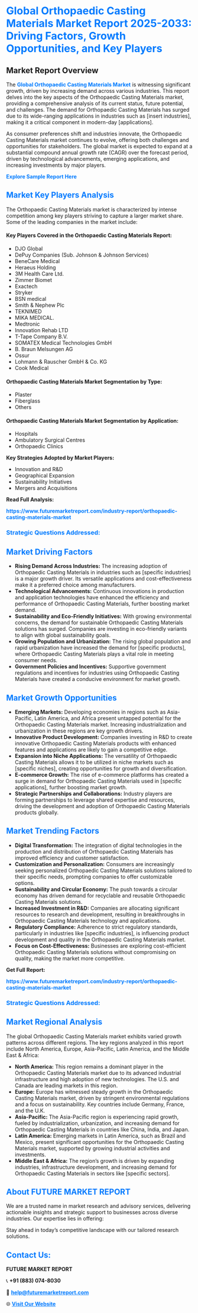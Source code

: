 <h1 style="color: #007BFF;">Global Orthopaedic Casting Materials Market Report 2025-2033: Driving Factors, Growth Opportunities, and Key Players</h1>

<section id="overview">
<h2>Market Report Overview</h2>
<p>The <a href="https://www.futuremarketreport.com/industry-report/orthopaedic-casting-materials-market" style="color: #007BFF; text-decoration: none;"><strong>Global Orthopaedic Casting Materials Market</strong></a> is witnessing significant growth, driven by increasing demand across various industries. This report delves into the key aspects of the Orthopaedic Casting Materials market, providing a comprehensive analysis of its current status, future potential, and challenges. The demand for Orthopaedic Casting Materials has surged due to its wide-ranging applications in industries such as [insert industries], making it a critical component in modern-day [applications].</p>
<p>As consumer preferences shift and industries innovate, the Orthopaedic Casting Materials market continues to evolve, offering both challenges and opportunities for stakeholders. The global market is expected to expand at a substantial compound annual growth rate (CAGR) over the forecast period, driven by technological advancements, emerging applications, and increasing investments by major players.</p>
</section>

<section id="overview">
<p><a href="https://www.futuremarketreport.com/request-sample/reportId=64660" style="color: #007BFF; text-decoration: none;"><strong>Explore Sample Report Here</strong></a></p>
</section>

<section id="key-players">
<h2 style="color: #007BFF;">Market Key Players Analysis</h2>
<p>The Orthopaedic Casting Materials market is characterized by intense competition among key players striving to capture a larger market share. Some of the leading companies in the market include:</p>
<h4>Key Players Covered in the Orthopaedic Casting Materials Report:</h4>
<ul><li>DJO Global</li><li>DePuy Companies (Sub. Johnson &amp; Johnson Services)</li><li>BeneCare Medical</li><li>Heraeus Holding</li><li>3M Health Care Ltd.</li><li>Zimmer Biomet</li><li>Exactech</li><li>Stryker</li><li>BSN medical</li><li>Smith &amp; Nephew Plc</li><li>TEKNIMED</li><li>MIKA MEDICAL.</li><li>Medtronic</li><li>Innovation Rehab LTD</li><li>T-Tape Company B.V.</li><li>SOMATEX Medical Technologies GmbH</li><li>B. Braun Melsungen AG</li><li>Ossur</li><li>Lohmann &amp; Rauscher GmbH &amp; Co. KG</li><li>Cook Medical</li></ul>
<h4>Orthopaedic Casting Materials Market Segmentation by Type:</h4>
<ul><li>Plaster</li><li>Fiberglass</li><li>Others</li></ul>

<h4>Orthopaedic Casting Materials Market Segmentation by Application:</h4>
<ul><li>Hospitals</li><li>Ambulatory Surgical Centres</li><li>Orthopaedic Clinics</li></ul>
<p><strong>Key Strategies Adopted by Market Players:</strong></p>
<ul>
<li>Innovation and R&D</li>
<li>Geographical Expansion</li>
<li>Sustainability Initiatives</li>
<li>Mergers and Acquisitions</li>
</ul>
</section>

<section>
<p><strong>Read Full Analysis: </strong></p><a href="https://www.futuremarketreport.com/industry-report/orthopaedic-casting-materials-market" style="color: #007BFF; text-decoration: none;"><strong>https://www.futuremarketreport.com/industry-report/orthopaedic-casting-materials-market</strong></a>
<h3 style="color: #007BFF;">Strategic Questions Addressed:</h3>
</section>

<section id="driving-factors">
<h2 style="color: #007BFF;">Market Driving Factors</h2>
<ul>
<li><strong>Rising Demand Across Industries:</strong> The increasing adoption of Orthopaedic Casting Materials in industries such as [specific industries] is a major growth driver. Its versatile applications and cost-effectiveness make it a preferred choice among manufacturers.</li>
<li><strong>Technological Advancements:</strong> Continuous innovations in production and application technologies have enhanced the efficiency and performance of Orthopaedic Casting Materials, further boosting market demand.</li>
<li><strong>Sustainability and Eco-Friendly Initiatives:</strong> With growing environmental concerns, the demand for sustainable Orthopaedic Casting Materials solutions has surged. Companies are investing in eco-friendly variants to align with global sustainability goals.</li>
<li><strong>Growing Population and Urbanization:</strong> The rising global population and rapid urbanization have increased the demand for [specific products], where Orthopaedic Casting Materials plays a vital role in meeting consumer needs.</li>
<li><strong>Government Policies and Incentives:</strong> Supportive government regulations and incentives for industries using Orthopaedic Casting Materials have created a conducive environment for market growth.</li>
</ul>
</section>

<section id="growth-opportunities">
<h2 style="color: #007BFF;">Market Growth Opportunities</h2>
<ul>
<li><strong>Emerging Markets:</strong> Developing economies in regions such as Asia-Pacific, Latin America, and Africa present untapped potential for the Orthopaedic Casting Materials market. Increasing industrialization and urbanization in these regions are key growth drivers.</li>
<li><strong>Innovative Product Development:</strong> Companies investing in R&D to create innovative Orthopaedic Casting Materials products with enhanced features and applications are likely to gain a competitive edge.</li>
<li><strong>Expansion into Niche Applications:</strong> The versatility of Orthopaedic Casting Materials allows it to be utilized in niche markets such as [specific niches], creating opportunities for growth and diversification.</li>
<li><strong>E-commerce Growth:</strong> The rise of e-commerce platforms has created a surge in demand for Orthopaedic Casting Materials used in [specific applications], further boosting market growth.</li>
<li><strong>Strategic Partnerships and Collaborations:</strong> Industry players are forming partnerships to leverage shared expertise and resources, driving the development and adoption of Orthopaedic Casting Materials products globally.</li>
</ul>
</section>

<section id="trending-factors">
<h2 style="color: #007BFF;">Market Trending Factors</h2>
<ul>
<li><strong>Digital Transformation:</strong> The integration of digital technologies in the production and distribution of Orthopaedic Casting Materials has improved efficiency and customer satisfaction.</li>
<li><strong>Customization and Personalization:</strong> Consumers are increasingly seeking personalized Orthopaedic Casting Materials solutions tailored to their specific needs, prompting companies to offer customizable options.</li>
<li><strong>Sustainability and Circular Economy:</strong> The push towards a circular economy has driven demand for recyclable and reusable Orthopaedic Casting Materials solutions.</li>
<li><strong>Increased Investment in R&D:</strong> Companies are allocating significant resources to research and development, resulting in breakthroughs in Orthopaedic Casting Materials technology and applications.</li>
<li><strong>Regulatory Compliance:</strong> Adherence to strict regulatory standards, particularly in industries like [specific industries], is influencing product development and quality in the Orthopaedic Casting Materials market.</li>
<li><strong>Focus on Cost-Effectiveness:</strong> Businesses are exploring cost-efficient Orthopaedic Casting Materials solutions without compromising on quality, making the market more competitive.</li>
</ul>
</section>

<section>
<p><strong>Get Full Report: </strong></p><a href="https://www.futuremarketreport.com/industry-report/orthopaedic-casting-materials-market" style="color: #007BFF; text-decoration: none;"><strong>https://www.futuremarketreport.com/industry-report/orthopaedic-casting-materials-market</strong></a>
<h3 style="color: #007BFF;">Strategic Questions Addressed:</h3>
</section>


<section id="regional-analysis">
<h2 style="color: #007BFF;">Market Regional Analysis</h2>
<p>The global Orthopaedic Casting Materials market exhibits varied growth patterns across different regions. The key regions analyzed in this report include North America, Europe, Asia-Pacific, Latin America, and the Middle East & Africa:</p>
<ul>
<li><strong>North America:</strong> This region remains a dominant player in the Orthopaedic Casting Materials market due to its advanced industrial infrastructure and high adoption of new technologies. The U.S. and Canada are leading markets in this region.</li>
<li><strong>Europe:</strong> Europe has witnessed steady growth in the Orthopaedic Casting Materials market, driven by stringent environmental regulations and a focus on sustainability. Key countries include Germany, France, and the U.K.</li>
<li><strong>Asia-Pacific:</strong> The Asia-Pacific region is experiencing rapid growth, fueled by industrialization, urbanization, and increasing demand for Orthopaedic Casting Materials in countries like China, India, and Japan.</li>
<li><strong>Latin America:</strong> Emerging markets in Latin America, such as Brazil and Mexico, present significant opportunities for the Orthopaedic Casting Materials market, supported by growing industrial activities and investments.</li>
<li><strong>Middle East & Africa:</strong> The region’s growth is driven by expanding industries, infrastructure development, and increasing demand for Orthopaedic Casting Materials in sectors like [specific sectors].</li>
</ul>
</section>

<footer>
<h2 style="color: #007BFF;">About FUTURE MARKET REPORT</h2>
<p>We are a trusted name in market research and advisory services, delivering actionable insights and strategic support to businesses across diverse industries. Our expertise lies in offering:</p>

<p>Stay ahead in today’s competitive landscape with our tailored research solutions.</p>

<h2 style="color: #007BFF;">Contact Us:</h2>
<p><strong>FUTURE MARKET REPORT</strong></p>
<p>📞 <strong>+91 (883) 074-8030</strong></p>
<p>📧 <strong><a href="mailto:help@futuremarketreport.com" style="color: #007BFF;">help@futuremarketreport.com</a></strong></p>
<p>🌐 <strong><a href="https://www.futuremarketreport.com/" style="color: #007BFF;">Visit Our Website</a></strong></p>
</footer>